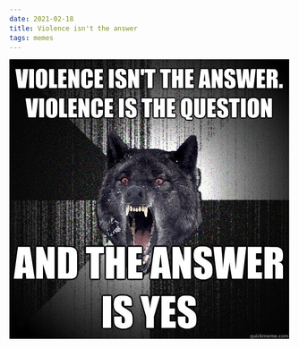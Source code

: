 ```yaml
---
date: 2021-02-18
title: Violence isn't the answer
tags: memes
---
```


![violence.jpg](https://raw.githubusercontent.com/muneer78/muneer78.github.io/master/images/violence.jpg)
